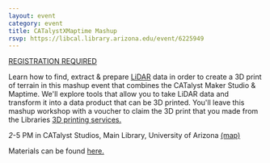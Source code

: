 ```yaml
---
layout: event
category: event
title: CATalystXMaptime Mashup
rsvp: https://libcal.library.arizona.edu/event/6225949
---
```


[REGISTRATION REQUIRED](https://libcal.library.arizona.edu/event/6225949)

Learn how to find, extract & prepare [LiDAR](https://oceanservice.noaa.gov/facts/lidar.html) data in order to create a 3D print of terrain in this mashup event that combines the CATalyst Maker Studio & Maptime. We'll explore tools that allow you to take LiDAR data and transform it into a data product that can be 3D printed. You'll leave this mashup workshop with a voucher to claim the 3D print that you made from the Libraries [3D printing services.](https://new.library.arizona.edu/visit/print/3D)  

*2*-5 PM in CATalyst Studios, Main Library, University of Arizona [(map)](https://maps.arizona.edu/campus360/?shareId=cffd90949e3d2b8aec3f6e9d727e66680d6c2973)

Materials can be found [here.](https://github.com/maptime/tucson/tree/gh-pages/sessions) 
